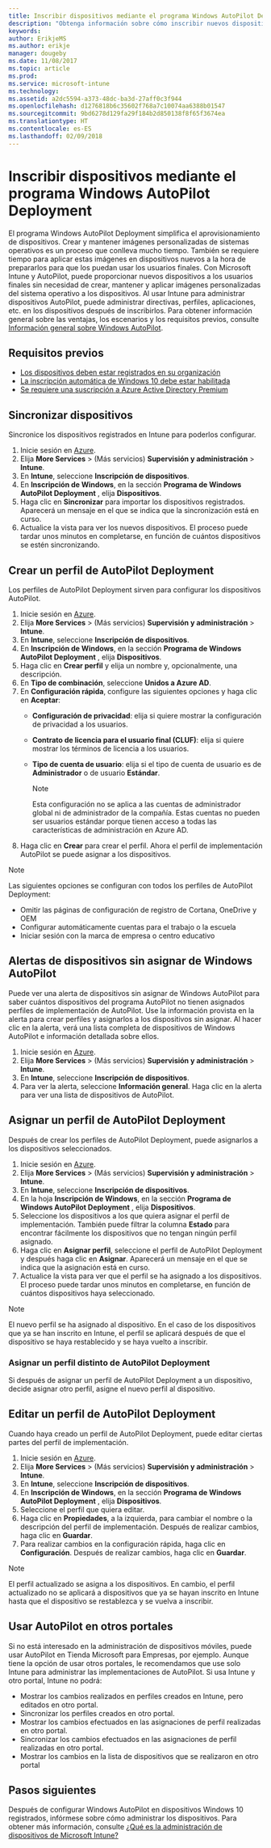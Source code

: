 ```yaml
---
title: Inscribir dispositivos mediante el programa Windows AutoPilot Deployment
description: "Obtenga información sobre cómo inscribir nuevos dispositivos Windows 10 mediante el programa Windows AutoPilot Deployment."
keywords: 
author: ErikjeMS
ms.author: erikje
manager: dougeby
ms.date: 11/08/2017
ms.topic: article
ms.prod: 
ms.service: microsoft-intune
ms.technology: 
ms.assetid: a2dc5594-a373-48dc-ba3d-27aff0c3f944
ms.openlocfilehash: d1276818b6c35602f768a7c10074aa6388b01547
ms.sourcegitcommit: 9bd6278d129fa29f184b2d850138f8f65f3674ea
ms.translationtype: HT
ms.contentlocale: es-ES
ms.lasthandoff: 02/09/2018
---
```

# <a name="enroll-windows-devices-using-windows-autopilot-deployment-program"></a>Inscribir dispositivos mediante el programa Windows AutoPilot Deployment
El programa Windows AutoPilot Deployment simplifica el aprovisionamiento de dispositivos. Crear y mantener imágenes personalizadas de sistemas operativos es un proceso que conlleva mucho tiempo. También se requiere tiempo para aplicar estas imágenes en dispositivos nuevos a la hora de prepararlos para que los puedan usar los usuarios finales. Con Microsoft Intune y AutoPilot, puede proporcionar nuevos dispositivos a los usuarios finales sin necesidad de crear, mantener y aplicar imágenes personalizadas del sistema operativo a los dispositivos. Al usar Intune para administrar dispositivos AutoPilot, puede administrar directivas, perfiles, aplicaciones, etc. en los dispositivos después de inscribirlos. Para obtener información general sobre las ventajas, los escenarios y los requisitos previos, consulte [Información general sobre Windows AutoPilot](https://docs.microsoft.com/windows/deployment/windows-autopilot/windows-10-autopilot).

## <a name="prerequisites"></a>Requisitos previos
- [Los dispositivos deben estar registrados en su organización](https://docs.microsoft.com/windows/deployment/windows-autopilot/windows-10-autopilot#device-registration-and-oobe-customization)
- [La inscripción automática de Windows 10 debe estar habilitada](https://docs.microsoft.com/intune-classic/deploy-use/set-up-windows-device-management-with-microsoft-intune#enable-windows-10-automatic-enrollment)
- [Se requiere una suscripción a Azure Active Directory Premium](https://docs.microsoft.com/azure/active-directory/active-directory-get-started-premium) <!--&#40;[trial subscription](http://go.microsoft.com/fwlink/?LinkID=816845)&#41;-->

## <a name="synchronize-devices"></a>Sincronizar dispositivos
Sincronice los dispositivos registrados en Intune para poderlos configurar.

1. Inicie sesión en [Azure](https://portal.azure.com/).
2. Elija **More Services** >  (Más servicios) **Supervisión y administración** > **Intune**.
3. En **Intune**, seleccione **Inscripción de dispositivos**.
4. En **Inscripción de Windows**, en la sección **Programa de Windows AutoPilot Deployment** , elija **Dispositivos**.
5. Haga clic en **Sincronizar** para importar los dispositivos registrados. Aparecerá un mensaje en el que se indica que la sincronización está en curso.
6. Actualice la vista para ver los nuevos dispositivos. El proceso puede tardar unos minutos en completarse, en función de cuántos dispositivos se estén sincronizando.  

## <a name="create-an-autopilot-deployment-profile"></a>Crear un perfil de AutoPilot Deployment
Los perfiles de AutoPilot Deployment sirven para configurar los dispositivos AutoPilot.
1. Inicie sesión en [Azure](https://portal.azure.com/). 
2. Elija **More Services** >  (Más servicios) **Supervisión y administración** > **Intune**.
3. En **Intune**, seleccione **Inscripción de dispositivos**.
4. En **Inscripción de Windows**, en la sección **Programa de Windows AutoPilot Deployment** , elija **Dispositivos**.
5. Haga clic en **Crear perfil** y elija un nombre y, opcionalmente, una descripción. 
6. En **Tipo de combinación**, seleccione **Unidos a Azure AD**.
7. En **Configuración rápida**, configure las siguientes opciones y haga clic en **Aceptar**: 
   - **Configuración de privacidad**: elija si quiere mostrar la configuración de privacidad a los usuarios. 
   - **Contrato de licencia para el usuario final (CLUF)**: elija si quiere mostrar los términos de licencia a los usuarios.
   - **Tipo de cuenta de usuario**: elija si el tipo de cuenta de usuario es de **Administrador** o de usuario **Estándar**.

     > [!Note]    
     > Esta configuración no se aplica a las cuentas de administrador global ni de administrador de la compañía. Estas cuentas no pueden ser usuarios estándar porque tienen acceso a todas las características de administración en Azure AD.
8. Haga clic en **Crear** para crear el perfil. Ahora el perfil de implementación AutoPilot se puede asignar a los dispositivos.
     
> [!Note]    
> Las siguientes opciones se configuran con todos los perfiles de AutoPilot Deployment:
> - Omitir las páginas de configuración de registro de Cortana, OneDrive y OEM
> - Configurar automáticamente cuentas para el trabajo o la escuela
> - Iniciar sesión con la marca de empresa o centro educativo    

## <a name="alerts-for-windows-autopilot-unassigned-devices-----163236---"></a>Alertas de dispositivos sin asignar de Windows AutoPilot <!-- 163236 -->
Puede ver una alerta de dispositivos sin asignar de Windows AutoPilot para saber cuántos dispositivos del programa AutoPilot no tienen asignados perfiles de implementación de AutoPilot. Use la información provista en la alerta para crear perfiles y asignarlos a los dispositivos sin asignar. Al hacer clic en la alerta, verá una lista completa de dispositivos de Windows AutoPilot e información detallada sobre ellos. 
1. Inicie sesión en [Azure](https://portal.azure.com/). 
2. Elija **More Services** >  (Más servicios) **Supervisión y administración** > **Intune**.
3. En **Intune**, seleccione **Inscripción de dispositivos**.
4. Para ver la alerta, seleccione **Información general**. Haga clic en la alerta para ver una lista de dispositivos de AutoPilot.  

## <a name="assign-an-autopilot-deployment-profile"></a>Asignar un perfil de AutoPilot Deployment
Después de crear los perfiles de AutoPilot Deployment, puede asignarlos a los dispositivos seleccionados.

1. Inicie sesión en [Azure](https://portal.azure.com/). 
2. Elija **More Services** >  (Más servicios) **Supervisión y administración** > **Intune**.
3. En **Intune**, seleccione **Inscripción de dispositivos**.
4. En la hoja **Inscripción de Windows**, en la sección **Programa de Windows AutoPilot Deployment** , elija **Dispositivos**.
5. Seleccione los dispositivos a los que quiera asignar el perfil de implementación. También puede filtrar la columna **Estado** para encontrar fácilmente los dispositivos que no tengan ningún perfil asignado. 
6. Haga clic en **Asignar perfil**, seleccione el perfil de AutoPilot Deployment y después haga clic en **Asignar**. Aparecerá un mensaje en el que se indica que la asignación está en curso.
7. Actualice la vista para ver que el perfil se ha asignado a los dispositivos. El proceso puede tardar unos minutos en completarse, en función de cuántos dispositivos haya seleccionado. 

> [!Note]
> El nuevo perfil se ha asignado al dispositivo. En el caso de los dispositivos que ya se han inscrito en Intune, el perfil se aplicará después de que el dispositivo se haya restablecido y se haya vuelto a inscribir.

### <a name="assign-a-different-autopilot-deployment-profile"></a>Asignar un perfil distinto de AutoPilot Deployment
Si después de asignar un perfil de AutoPilot Deployment a un dispositivo, decide asignar otro perfil, asigne el nuevo perfil al dispositivo.  

## <a name="edit-an-autopilot-deployment-profile"></a>Editar un perfil de AutoPilot Deployment 
Cuando haya creado un perfil de AutoPilot Deployment, puede editar ciertas partes del perfil de implementación.   
1. Inicie sesión en [Azure](https://portal.azure.com/). 
2. Elija **More Services** >  (Más servicios) **Supervisión y administración** > **Intune**.
3. En **Intune**, seleccione **Inscripción de dispositivos**.
4. En **Inscripción de Windows**, en la sección **Programa de Windows AutoPilot Deployment** , elija **Dispositivos**. 
5. Seleccione el perfil que quiera editar. 
6. Haga clic en **Propiedades**, a la izquierda, para cambiar el nombre o la descripción del perfil de implementación. Después de realizar cambios, haga clic en **Guardar**. 
7. Para realizar cambios en la configuración rápida, haga clic en **Configuración**. Después de realizar cambios, haga clic en **Guardar**. 

> [!NOTE]
> El perfil actualizado se asigna a los dispositivos. En cambio, el perfil actualizado no se aplicará a dispositivos que ya se hayan inscrito en Intune hasta que el dispositivo se restablezca y se vuelva a inscribir. 

## <a name="using-autopilot-in-other-portals"></a>Usar AutoPilot en otros portales
Si no está interesado en la administración de dispositivos móviles, puede usar AutoPilot en Tienda Microsoft para Empresas, por ejemplo. Aunque tiene la opción de usar otros portales, le recomendamos que use solo Intune para administrar las implementaciones de AutoPilot. Si usa Intune y otro portal, Intune no podrá:
- Mostrar los cambios realizados en perfiles creados en Intune, pero editados en otro portal.
- Sincronizar los perfiles creados en otro portal.
- Mostrar los cambios efectuados en las asignaciones de perfil realizadas en otro portal.
- Sincronizar los cambios efectuados en las asignaciones de perfil realizadas en otro portal.
- Mostrar los cambios en la lista de dispositivos que se realizaron en otro portal

## <a name="next-steps"></a>Pasos siguientes
Después de configurar Windows AutoPilot en dispositivos Windows 10 registrados, infórmese sobre cómo administrar los dispositivos. Para obtener más información, consulte [¿Qué es la administración de dispositivos de Microsoft Intune?](https://docs.microsoft.com/intune/device-management)